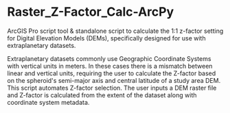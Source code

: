 # Raster_Z-Factor_Calc-ArcPy
ArcGIS Pro script tool &amp; standalone script to calculate the 1:1 z-factor setting for Digital Elevation Models (DEMs), specifically designed for use with extraplanetary datasets. 

Extraplanetary datasets commonly use Geographic Coordinate Systems with vertical units in meters. In these cases there is a mismatch between linear and vertical units, requiring the user to calculate the Z-factor based on the spheroid's semi-major axis and central latitude of a study area DEM. This script automates Z-factor selection. The user inputs a DEM raster file and Z-factor is calculated from the extent of the dataset along with coordinate system metadata. 
